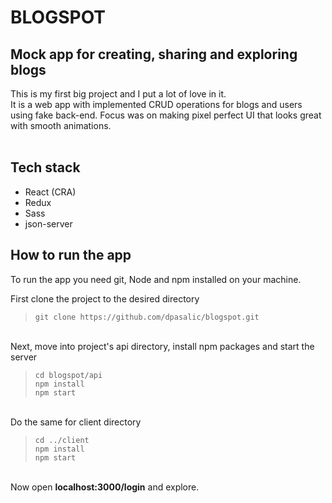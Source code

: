 
# **BLOGSPOT**  

## Mock app for creating, sharing and exploring blogs  
This is my first big project and I put a lot of love in it.  
It is a web app with implemented CRUD operations for blogs and users using fake back-end. Focus was on making pixel perfect UI that looks great with smooth animations.  
&nbsp;
## Tech stack
- React (CRA)
- Redux
- Sass
- json-server
&nbsp;
## How to run the app
To run the app you need git, Node and npm installed on your machine.  

First clone the project to the desired directory
> `git clone https://github.com/dpasalic/blogspot.git  `

&nbsp;  
Next, move into project's api directory, install npm packages and start the server
> `cd blogspot/api`  
> `npm install`  
> `npm start`

&nbsp;  
Do the same for client directory
> `cd ../client`  
> `npm install`  
> `npm start`

&nbsp;  
Now open **localhost:3000/login** and explore.
